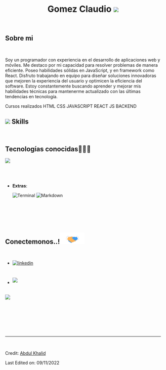 
<h1 align="center"><b>Gomez Claudio </b><img src="https://media.giphy.com/media/hvRJCLFzcasrR4ia7z/giphy.gif" width="35"></h1>
<!--  -->
<br>
	
## **Sobre mi**



<br>

Soy un programador con experiencia en el desarrollo de aplicaciones web y móviles. Me destaco por mi capacidad para resolver problemas de manera eficiente. Poseo habilidades sólidas en JavaScript, y en framework como React. Disfruto trabajando en equipo para diseñar soluciones innovadoras que mejoren la experiencia del usuario y optimicen la eficiencia del software. Estoy constantemente buscando aprender y mejorar mis habilidades técnicas para mantenerme actualizado con las últimas tendencias en tecnología.

Cursos realizados
HTML CSS
JAVASCRIPT
REACT JS
BACKEND

## <img src="https://media2.giphy.com/media/QssGEmpkyEOhBCb7e1/giphy.gif?cid=ecf05e47a0n3gi1bfqntqmob8g9aid1oyj2wr3ds3mg700bl&rid=giphy.gif" width ="25"><b> Skills</b>
<br>

<p align="center">

<h2 >Tecnologías conocidas👨🏻‍💻</h2>
<!--tech stack icons-->
<p align="left">
  <a href="https://skillicons.dev">
    <img src="https://skillicons.dev/icons?i=android,css,html,js,nodejs,mysql,sqlite,firebase,git,github,postman,vscode&perline=12" />
  </a>
</p>
<br>

<br>   
    

- **Extras**:

    ![Terminal](https://img.shields.io/badge/Terminal-%23054020?style=for-the-badge&logo=gnu-bash&logoColor=white)
    ![Markdown](https://img.shields.io/badge/markdown-%23000000.svg?style=for-the-badge&logo=markdown&logoColor=white)   


</p>

<br>
<br>

<br>
<br>

## <b>Conectemonos..!</b><img src="https://github.com/0xAbdulKhalid/0xAbdulKhalid/raw/main/assets/mdImages/handshake.gif" width ="80">
<br>
<div align='left'>

<ul>

<li>
<a href="https://www.linkedin.com/in/claudio-gomez-950a15242/" target="_blank">
<img src="https://img.shields.io/badge/linkedin:  Gomez Claudio-%2300acee.svg?color=405DE6&style=for-the-badge&logo=linkedin&logoColor=white" alt=linkedin style="margin-bottom: 5px;"/>
</a>
</li>

<br>


<br>

<li>
<a href="claudiogomez23@gmail.com" target="_blank">
<img src="https://img.shields.io/badge/gmail:  gomez claudio-%23EA4335.svg?style=for-the-badge&logo=gmail&logoColor=white" t=mail style="margin-bottom: 5px;" />
</a>
</li>
	
</ul>
</div>

<br>
<img src="https://user-images.githubusercontent.com/73097560/115834477-dbab4500-a447-11eb-908a-139a6edaec5c.gif">
<br>
<br>
<br>

<br>
<br>
<br>
<br>

---

<br>

Credit: [Abdul Khalid](https://github.com/0xabdulkhalid)

Last Edited on: 09/11/2022
